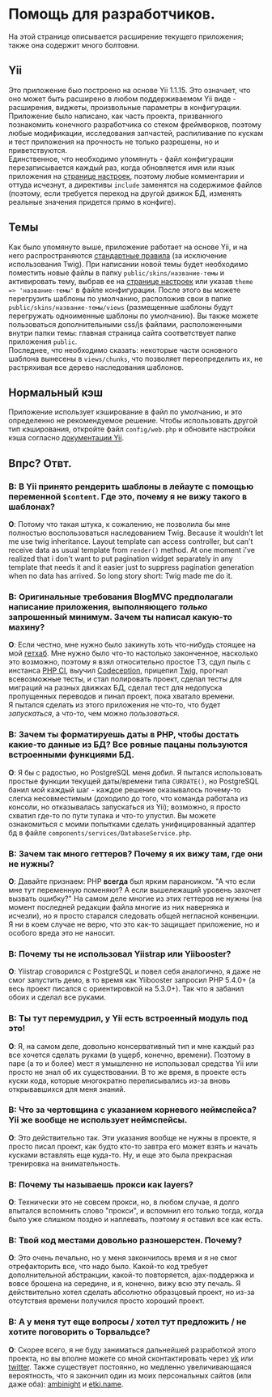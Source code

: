 # Помощь для разработчиков.

На этой странице описывается расширение текущего приложения; также она содержит
много болтовни.

## Yii

Это приложение быо построено на основе Yii 1.1.15. Это означает, что оно может
быть расширено в любом поддерживаемом Yii виде - расширения, виджеты,
произвольные параметры в конфигурации.  
Приложение было написано, как часть проекта, призванного познакомить конечного
разработчика со стеком фреймворков, поэтому любые модификации, исследования
запчастей, распиливание по кускам и тест приложения на прочность не только
разрешены, но и приветствуются.  
Единственное, что необходимо упомянуть - файл конфигурации перезаписывается
каждый раз, когда обновляется имя или язык приложения на 
[странице настроек](/admin/options), поэтому любые комментарии и оттуда
исчезнут, а директивы `include` заменятся на содержимое файлов (поэтому, если
требуется переход на другой движок БД, изменять реальные значения придется прямо
в конфиге).

## Темы

Как было упомянуто выше, приложение работает на основе Yii, и на него
распространяются
[стандартные правила](http://www.yiiframework.com/doc/guide/1.1/en/topics.theming)
(за исключение использования Twig). При написании новой темы будет необходимо
поместить новые файлы в папку `public/skins/название-темы` и активировать
тему, выбрав ее на [странице настроек](/admin/options) или указав
`theme => 'название-темы'` в файле конфигурации. После этого вы можете
перегрузить шаблоны по умолчанию, расположив свои в папке
`public/skins/название-темы/views` (размещенные шаблоны будут перегружать
одноименные шаблоны по умолчанию). Вы также можете пользоваться дополнительными
css/js файлами, расположенными внутри папки темы: главная страница сайта
соответствует папке приложения `public`.  
Последнее, что необходимо сказать: некоторые части основного шаблона вынесены в
`views/chunks`, что позволяет переопределить их, не растряхивая все дерево
наследования шаблонов.

## Нормальный кэш

Приложение использует кэширование в файл по умолчанию, и это определенно не
рекомендуемое решение. Чтобы использовать другой тип кэширования, откройте файл
`config/web.php` и обновите настройки кэша согласно
[документации Yii](http://yiiframework.ru/doc/guide/ru/caching.overview).

## Впрс? Отвт.

### В: В Yii принято рендерить шаблоны в лейауте с помощью переменной `$content`. Где это, почему я не вижу такого в шаблонах?

**О**: Потому что такая штука, к сожалению, не позволила бы мне полностью
воспользоваться наследованием Twig. Because it wouldn't let me use twig inheritance. Layout template can
access controller, but can't receive data as usual template from `render()`
method. At one moment i've realized that i don't want to put pagination widget
separately in any template that needs it and it easier just to suppress
pagination generation when no data has arrived. So long story short: Twig made
me do it.

### В: Оригинальные требования BlogMVC предполагали написание приложения, выполняющего *только* запрошенный минимум. Зачем ты написал какую-то махину?

**О**: Если честно, мне нужно было закинуть хоть что-нибудь стоящее на мой
[гетхаб](https://github.com/etki). Мне нужно было что-то настолько законченное,
насколько это возможно, поэтому я взял относительно простое ТЗ, сдул пыль с
инстанса [PHP CI](https://github.com/Block8/PHPCI), выучил 
[Codeception](https://github.com/Codeception/Codeception), прицепил
[Twig](https://github.com/fabpot/Twig), прогнал всевозможные тесты, и стал
полировать проект, сделал тесты для миграций на разных движках БД, сделал тест
для недопуска пропущенных переводов и пинал проект, пока хватало времени.  
Я пытался сделать из этого приложения не что-то, что будет *запускаться*, а
что-то, чем можно *пользоваться*.

### В: Зачем ты форматируешь даты в PHP, чтобы достать какие-то данные из БД? Все ровные пацаны пользуются встроенными функциями БД.

**О**: Я бы с радостью, но PostgreSQL меня добил. Я пытался использовать простые
функции текущей даты/времени типа `CURDATE()`, но PostgreSQL банил мой каждый
шаг - каждое решение оказывалось почему-то слегка несовместимым (доходило до
того, что команда работала из консоли, но отказывалась запускаться из Yii);
возможно, я просто схватил где-то по пути тупака и что-то упустил. Вы можете
ознакомиться с моими попытками сделать унифицированный адаптер бд в файле
`components/services/DatabaseService.php`.

### В: Зачем так много геттеров? Почему я их вижу там, где они не нужны?

**О**: Давайте признаем: PHP **всегда** был ярким параноиком. "А что если мне
тут переменную поменяют? А если вышележащий уровень захочет вызвать ошибку?" На
самом деле многие из этих геттеров не нужны (на момент последней редакции файла
многие из них наверняка и исчезли), но я просто старался следовать общей
негласной конвенции. Я ни в коем случае не верю, что это как-то защищает
приложение, но и особого вреда это не наносит.

### В: Почему ты не использовал Yiistrap или Yiibooster?

**О**: Yiistrap сговорился с PostgreSQL и повел себя аналогично, я даже не смог
запустить демо, в то время как Yiibooster запросил PHP 5.4.0+ (а весь проект
писался с ориентировкой на 5.3.0+). Так что я забанил обоих и сделал все руками.

### В: Ты тут перемудрил, у Yii есть встроенный модуль под это!

**О**: Я, на самом деле, довольно консервативный тип и мне каждый раз все
хочется сделать руками (в ущерб, конечно, времени). Поэтому в паре (а то и
более) мест я умышленно не использовал средства Yii или просто не знал об их
существовании. В то же время, в проекте есть куски кода, которые многократно
переписывались из-за вновь открывавшихся для меня знаний.

### В: Что за чертовщина с указанием корневого неймспейса? Yii же вообще не использует неймспейсы.

**О**: Это действительно так. Эти указания вообще не нужны в проекте, я просто
писал проект, как будто кто-то завтра его может взять и начать кусками вставлять
еще куда-то. Ну, и еще это была прекрасная тренировка на внимательность.

### В: Почему ты называешь прокси как layers?

**О**: Технически это не совсем прокси, но, в любом случае, я долго впытался
вспомнить слово "прокси", и вспомнил его только тогда, когда было уже слишком
поздно и наплевать, поэтому я оставил все как есть.

### В: Твой код местами довольно разношерстен. Почему?

**О**: Это очень печально, но у меня закончилось время и я не смог отрефакторить
все, что надо было. Какой-то код требует дополнительной абстракции, какой-то
повторяется, ajax-поддержка и вовсе брошена на середине, и я, конечно, вижу всю
эту печаль. Я действительно хотел сделать абсолютно образцовый проект, но из-за
отсутствия времени получился просто хороший проект.

### В: А у меня тут еще вопросы / хотел тут предложить / не хотите поговорить о Торвальдсе?

**О**: Скорее всего, я не буду заниматься дальнейшей разработкой этого проекта,
но вы вполне можете со мной сконтактировать через [vk](http://vk.com/fikey)
или [twitter](https://twitter.com/flickpicker). Также существует постоянно, но
медленно увеличивающаяся вероятность, что я закончил один из моих персональных
сайтов (или даже оба): [ambinight](http://ambinight.com) и
[etki.name](http://etki.name).